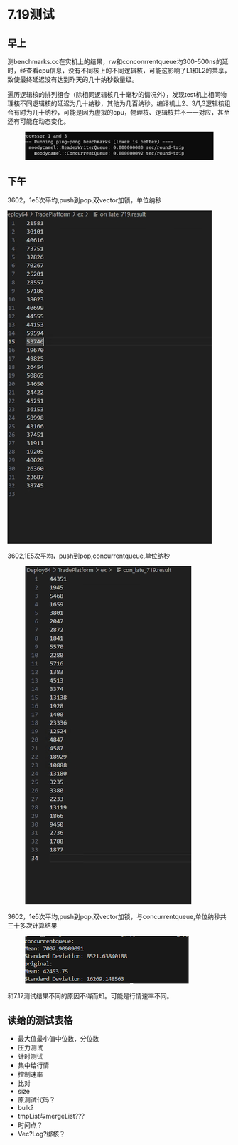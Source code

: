 # 7.19测试

## 早上

测benchmarks.cc在实机上的结果，rw和conconrrentqueue均300-500ns的延时，经查看cpu信息，没有不同核上的不同逻辑核，可能这影响了L1和L2的共享，致使最终延迟没有达到昨天的几十纳秒数量级。

遍历逻辑核的排列组合（除相同逻辑核几十毫秒的情况外），发现test机上相同物理核不同逻辑核的延迟为几十纳秒，其他为几百纳秒。编译机上2、3/1,3逻辑核组合有时为几十纳秒，可能是因为虚拟的cpu，物理核、逻辑核并不一一对应，甚至还有可能在动态变化。

<figure><img src="../.gitbook/assets/image (3) (1).png" alt=""><figcaption></figcaption></figure>

## 下午

3602，1e5次平均,push到pop,双vector加锁，单位纳秒

&#x20;![](<../.gitbook/assets/image (10).png>)

3602,1E5次平均，push到pop,concurrentqueue,单位纳秒

<figure><img src="../.gitbook/assets/image (1) (1).png" alt=""><figcaption></figcaption></figure>

3602，1e5次平均,push到pop,双vector加锁，与concurrentqueue,单位纳秒共三十多次计算结果

<figure><img src="../.gitbook/assets/image (2) (1).png" alt=""><figcaption></figcaption></figure>

和7.17测试结果不同的原因不得而知。可能是行情速率不同。

## 读给的测试表格

* 最大值最小值中位数，分位数
* 压力测试
* 计时测试
* 集中给行情
* 控制速率
* 比对
* size
* 原测试代码？
* bulk?
* tmpList与mergeList???
* 时间点？
* Vec?Log?绑核？
